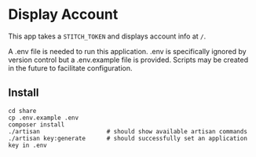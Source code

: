 # Display Account

This app takes a `STITCH_TOKEN` and displays account info at `/`.

A .env file is needed to run this application. .env is specifically ignored by version control but a .env.example file is provided. Scripts may be created in the future to facilitate configuration.

## Install

```
cd share
cp .env.example .env
composer install
./artisan                   # should show available artisan commands
./artisan key:generate      # should successfully set an application key in .env
```
